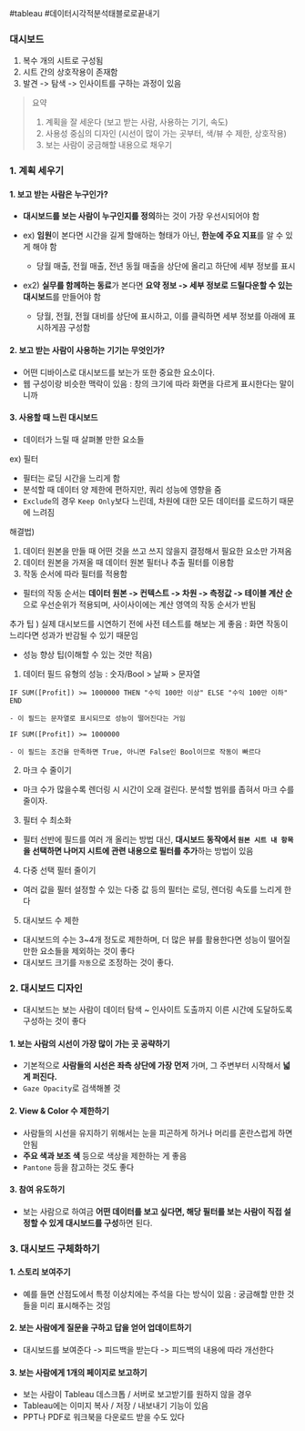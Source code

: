 #tableau #데이터시각적분석태블로로끝내기

### 대시보드
1. 복수 개의 시트로 구성됨
2. 시트 간의 상호작용이 존재함
3. 발견 -> 탐색 -> 인사이트를 구하는 과정이 있음

> 요약
> 1. 계획을 잘 세운다 (보고 받는 사람, 사용하는 기기, 속도)
> 2. 사용성 중심의 디자인 (시선이 많이 가는 곳부터, 색/뷰 수 제한, 상호작용)
> 3. 보는 사람이 궁금해할 내용으로 채우기

### 1. 계획 세우기
#### 1. 보고 받는 사람은 누구인가?
- **대시보드를 보는 사람이 누구인지를 정의**하는 것이 가장 우선시되어야 함

- ex) **임원**이 본다면 시간을 길게 할애하는 형태가 아닌, **한눈에 주요 지표**를 알 수 있게 해야 함
	- 당월 매출, 전월 매출, 전년 동월 매출을 상단에 올리고 하단에 세부 정보를 표시

- ex2) **실무를 함께하는 동료**가 본다면 **요약 정보 -> 세부 정보로 드릴다운할 수 있는 대시보드**를 만들어야 함
	- 당월, 전월, 전월 대비를 상단에 표시하고, 이를 클릭하면 세부 정보를 아래에 표시하게끔 구성함

#### 2. 보고 받는 사람이 사용하는 기기는 무엇인가?
- 어떤 디바이스로 대시보드를 보는가 또한 중요한 요소이다.
- 웹 구성이랑 비슷한 맥락이 있음 : 창의 크기에 따라 화면을 다르게 표시한다는 말이니까

#### 3. 사용할 때 느린 대시보드
- 데이터가 느릴 때 살펴볼 만한 요소들

ex) 필터
- 필터는 로딩 시간을 느리게 함
- 분석할 때 데이터 양 제한에 편하지만, 쿼리 성능에 영향을 줌
- `Exclude`의 경우 `Keep Only`보다 느린데, 차원에 대한 모든 데이터를 로드하기 때문에 느려짐

해결법)
1. 데이터 원본을 만들 때 어떤 것을 쓰고 쓰지 않을지 결정해서 필요한 요소만 가져옴
2. 데이터 원본을 가져올 때 데이터 원본 필터나 추출 필터를 이용함
3. 작동 순서에 따라 필터를 적용함

- 필터의 작동 순서는 **데이터 원본 -> 컨텍스트 -> 차원 -> 측정값 -> 테이블 계산 순**으로 우선순위가 적용되며, 사이사이에는 계산 영역의 작동 순서가 반됨

추가 팁 ) 실제 대시보드를 시연하기 전에 사전 테스트를 해보는 게 좋음 : 화면 작동이 느리다면 성과가 반감될 수 있기 때문임

- 성능 향상 팁(이해할 수 있는 것만 적음)

1. 데이터 필드 유형의 성능 : 숫자/Bool > 날짜 > 문자열
```tableau
IF SUM([Profit]) >= 1000000 THEN "수익 100만 이상" ELSE "수익 100만 이하" END
```
	- 이 필드는 문자열로 표시되므로 성능이 떨어진다는 거임
```TABLEAU
IF SUM([Profit]) >= 1000000
```
	- 이 필드는 조건을 만족하면 True, 아니면 False인 Bool이므로 작동이 빠르다 

2. 마크 수 줄이기
- 마크 수가 많을수록 렌더링 시 시간이 오래 걸린다. 분석할 범위를 좁혀서 마크 수를 줄이자.

3. 필터 수 최소화
- 필터 선반에 필드를 여러 개 올리는 방법 대신, **대시보드 동작에서 `원본 시트 내 항목`을 선택하면 나머지 시트에 관련 내용으로 필터를 추가**하는 방법이 있음

4. 다중 선택 필터 줄이기
- 여러 값을 필터 설정할 수 있는 다중 값 등의 필터는 로딩, 렌더링 속도를 느리게 한다

5. 대시보드 수 제한
- 대시보드의 수는 3~4개 정도로 제한하며, 더 많은 뷰를 활용한다면 성능이 떨어질 만한 요소들을 제외하는 것이 좋다
- 대시보드 크기를 `자동`으로 조정하는 것이 좋다.

### 2. 대시보드 디자인
- 대시보드는 보는 사람이 데이터 탐색 ~ 인사이트 도출까지 이른 시간에 도달하도록 구성하는 것이 좋다

#### 1. 보는 사람의 시선이 가장 많이 가는 곳 공략하기
- 기본적으로 **사람들의 시선은 좌측 상단에 가장 먼저** 가며, 그 주변부터 시작해서 **넓게 퍼진다.**
- `Gaze Opacity`로 검색해볼 것

#### 2. View & Color 수 제한하기
- 사람들의 시선을 유지하기 위해서는 눈을 피곤하게 하거나 머리를 혼란스럽게 하면 안됨
- **주요 색과 보조 색**  등으로 색상을 제한하는 게 좋음
- `Pantone` 등을 참고하는 것도 좋다

#### 3. 참여 유도하기
- 보는 사람으로 하여금 **어떤 데이터를 보고 싶다면, 해당 필터를 보는 사람이 직접 설정할 수 있게 대시보드를 구성**하면 된다.

### 3. 대시보드 구체화하기

#### 1. 스토리 보여주기
- 예를 들면 산점도에서 특정 이상치에는 주석을 다는 방식이 있음 : 궁금해할 만한 것들을 미리 표시해주는 것임

#### 2. 보는 사람에게 질문을 구하고 답을 얻어 업데이트하기
- 대시보드를 보여준다 -> 피드백을 받는다 -> 피드백의 내용에 따라 개선한다

#### 3. 보는 사람에게 1개의 페이지로 보고하기
- 보는 사람이 Tableau 데스크톱 / 서버로 보고받기를 원하지 않을 경우
- Tableau에는 이미지 복사 / 저장 / 내보내기 기능이 있음
- PPT나 PDF로 워크북을 다운로드 받을 수도 있다

